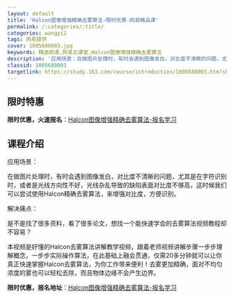 ```yaml
---
layout: default
title: 'Halcon图像增强精确去雾算法-限时优惠-网易精品课'
permalink: /:categories/:title/
categories: wangyi2
tags: 网易提供
cover: 1005680003.jpg
keywords: 精选网课,网易云课堂,Halcon图像增强精确去雾算法
description: '应用场景：在做图片处理时，有时会遇到图像发白，对比度不清晰的问题，尤其是在字符识别时，或者是光线方向性不好，光线杂乱导致'
classid: 1005680003
targetlink: https://study.163.com/course/introduction/1005680003.htm?share=1&shareId=1025206652&utm_campaign=share&utm_medium=iphoneShare&utm_source=&utm_u=1025206652
---
```


## 限时特惠

**限时优惠，火速报名**：[Halcon图像增强精确去雾算法-报名学习](https://study.163.com/course/introduction/1005680003.htm?share=1&shareId=1025206652&utm_campaign=share&utm_medium=iphoneShare&utm_source=&utm_u=1025206652)

## 课程介绍

应用场景：

在做图片处理时，有时会遇到图像发白，对比度不清晰的问题，尤其是在字符识别时，或者是光线方向性不好，光线杂乱导致的缺陷表面对比度不够高，这时候我们可以尝试使用Halcon精确去雾算法，来增强对比度，方便识别。

解决痛点：

是不是找了很多资料，看了很多论文，想找一个能快速学会的去雾算法视频教程却不容易？

本视频是好懂的Halcon去雾算法讲解教学视频，跟着老师视频讲解步骤一步步理解概念，一步步实际操作算法，在此基础上融会贯通，仅需20多分钟就可以让你真正快速掌握Halcon去雾算法，为你工作带来便利！去雾更加精确，面对不均匀浓度的雾也可以轻松去除，而且物体边缘不会产生边界。

**限时优惠，报名地址**：[Halcon图像增强精确去雾算法-报名学习](https://study.163.com/course/introduction/1005680003.htm?share=1&shareId=1025206652&utm_campaign=share&utm_medium=iphoneShare&utm_source=&utm_u=1025206652)

